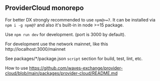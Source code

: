 ## ProviderCloud monorepo

For better DX strongly recommended to use `npm@>=7`.
It can be installed via `npm i -g npm@7` and also it's built-in in node >=15 package.

Use `npm run dev` for development. (port is 3000 by default).

For development use the network mainnet, like this http://localhost:3000/mainnet

See packages/*/package.json `script` section for build, test, lint, etc.

How to use https://github.com/waves-exchange/provider-cloud/blob/main/packages/provider-cloud/README.md
